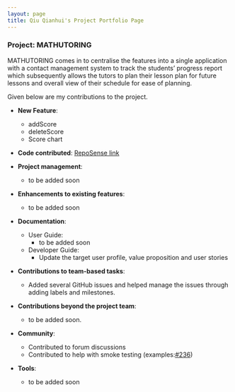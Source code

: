 ```yaml
---
layout: page
title: Qiu Qianhui's Project Portfolio Page
---
```


### Project: MATHUTORING

MATHUTORING comes in to centralise the features into a single application with a contact management system to track the students’ progress report which subsequently allows the tutors to plan their lesson plan for future lessons and overall view of their schedule for ease of planning.


Given below are my contributions to the project.

* **New Feature**:
  * addScore
  * deleteScore
  * Score chart

* **Code contributed**: [RepoSense link](https://nus-cs2103-ay2223s2.github.io/tp-dashboard/?search=qqh&sort=groupTitle&sortWithin=title&timeframe=commit&mergegroup=&groupSelect=groupByRepos&breakdown=true&checkedFileTypes=docs~functional-code~test-code~other&since=2023-02-17)

* **Project management**:
  * to be added soon

* **Enhancements to existing features**:
  * to be added soon

* **Documentation**:
  * User Guide:
    * to be added soon
  * Developer Guide:
    * Update the target user profile, value proposition and user stories

* **Contributions to team-based tasks**:
  * Added several GitHub issues and helped manage the issues through adding labels and milestones.

* **Contributions beyond the project team**:
  * to be added soon.

* **Community**:
  * Contributed to forum discussions 
  * Contributed to help with smoke testing (examples:[#236](https://github.com/nus-cs2103-AY2223S2/forum/issues/236#issuecomment-1453378705))

* **Tools**:
  * to be added soon

